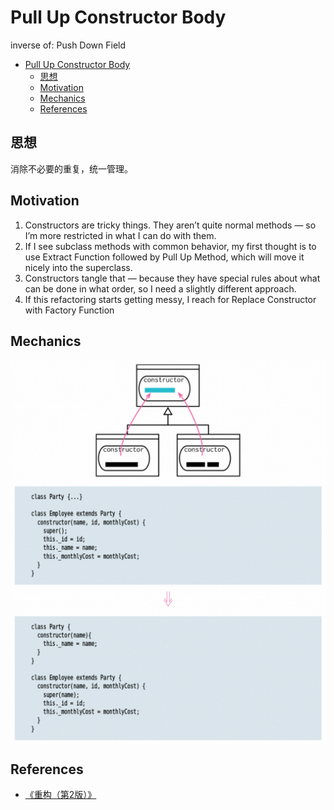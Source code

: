 # Pull Up Constructor Body

inverse of: Push Down Field

<!-- TOC -->

- [Pull Up Constructor Body](#pull-up-constructor-body)
    - [思想](#思想)
    - [Motivation](#motivation)
    - [Mechanics](#mechanics)
    - [References](#references)

<!-- /TOC -->


## 思想
消除不必要的重复，统一管理。


## Motivation
1. Constructors are tricky things. They aren’t quite normal methods — so I’m more restricted in what I can do with them. 
2. If I see subclass methods with common behavior, my first thought is to use Extract Function followed by Pull Up Method, which will move it nicely into the superclass. 
3. Constructors tangle that — because they have special rules about what can be done in what order, so I need a slightly different approach.
4. If this refactoring starts getting messy, I reach for Replace Constructor with Factory Function


## Mechanics
<img src="./images/01.png" style="display: block;" width="600" />


## References
* [《重构（第2版）》](https://book.douban.com/subject/33400354/)
